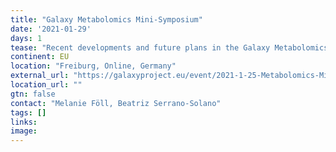 ```yaml
---
title: "Galaxy Metabolomics Mini-Symposium"
date: '2021-01-29'
days: 1
tease: "Recent developments and future plans in the Galaxy Metabolomics community"
continent: EU
location: "Freiburg, Online, Germany"
external_url: "https://galaxyproject.eu/event/2021-1-25-Metabolomics-Mini-Symposium/"
location_url: ""
gtn: false
contact: "Melanie Föll, Beatriz Serrano-Solano"
tags: []
links:
image: 
---
```

